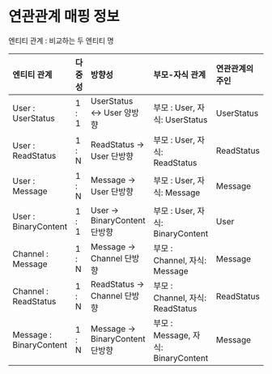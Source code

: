 # 연관관계 매핑 정보

엔티티 관계 : 비교하는 두 엔티티 명

| 엔티티 관계                  | 다중성   | 방향성                         | 부모-자식 관계                        | 연관관계의 주인   |
|:------------------------|:------|:----------------------------|:--------------------------------|:-----------|
| User : UserStatus       | 1 : 1 | UserStatus ↔ User 양방향       | 부모 : User, 자식: UserStatus       | UserStatus 
| User : ReadStatus       | 1 : N | ReadStatus → User 단방향       | 부모 : User, 자식: ReadStatus       | ReadStatus 
| User : Message          | 1 : N | Message → User 단방향          | 부모 : User, 자식: Message          | Message    
| User : BinaryContent    | 1 : 1 | User → BinaryContent 단방향    | 부모 : User, 자식: BinaryContent    | User       
| Channel : Message       | 1 : N | Message → Channel 단방향       | 부모 : Channel, 자식: Message       | Message    
| Channel : ReadStatus    | 1 : N | ReadStatus → Channel 단방향    | 부모 : Channel, 자식: ReadStatus    | ReadStatus 
| Message : BinaryContent | 1 : N | Message → BinaryContent 단방향 | 부모 : Message, 자식: BinaryContent | Message    
